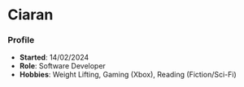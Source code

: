 # Ciaran
### Profile
- **Started**: 14/02/2024
- **Role**: Software Developer
- **Hobbies**: Weight Lifting, Gaming (Xbox), Reading (Fiction/Sci-Fi)


